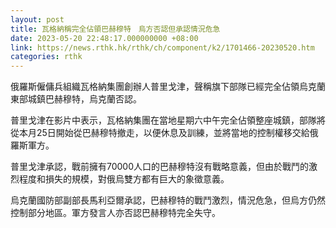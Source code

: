 ```yaml
---
layout: post
title: 瓦格納稱完全佔領巴赫穆特　烏方否認但承認情況危急
date: 2023-05-20 22:48:17.000000000 +08:00
link: https://news.rthk.hk/rthk/ch/component/k2/1701466-20230520.htm
categories: rthk
---
```


俄羅斯僱傭兵組織瓦格納集團創辦人普里戈津，聲稱旗下部隊已經完全佔領烏克蘭東部城鎮巴赫穆特，烏克蘭否認。

普里戈津在影片中表示，瓦格納集團在當地星期六中午完全佔領整座城鎮，部隊將從本月25日開始從巴赫穆特撤走，以便休息及訓練，並將當地的控制權移交給俄羅斯軍方。

普里戈津承認，戰前擁有70000人口的巴赫穆特沒有戰略意義，但由於戰鬥的激烈程度和損失的規模，對俄烏雙方都有巨大的象徵意義。

烏克蘭國防部副部長馬利亞爾承認，巴赫穆特的戰鬥激烈，情況危急，但烏方仍然控制部分地區。軍方發言人亦否認巴赫穆特完全失守。
